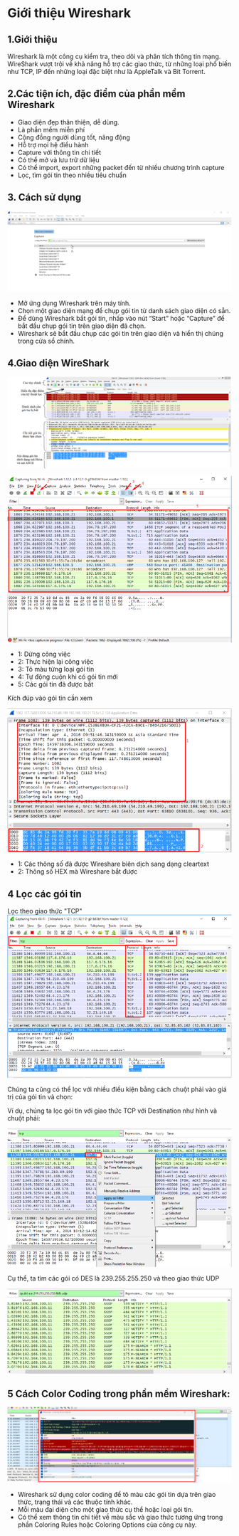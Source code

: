 # Giới thiệu Wireshark


## 1.Giới thiệu

Wireshark là một công cụ kiểm tra, theo dõi và phân tích thông tin mạng. WireShark vượt trội về khả năng hỗ trợ các giao thức, từ những loại phổ biến như TCP, IP đến những loại đặc biệt như là AppleTalk và Bit Torrent.

## 2.Các tiện ích, đặc điểm của phần mềm Wireshark

- Giao diện đẹp thân thiện, dễ dùng.
- Là phần mềm miễn phí
- Cộng đồng người dùng tốt, năng động
- Hỗ trợ mọi hệ điều hành
- Capture với thông tin chi tiết
- Có thể mở và lưu trữ dữ liệu
- Có thể import, export những packet đến từ nhiều chương trình capture
- Lọc, tìm gói tin theo nhiều tiêu chuẩn
## 3. Cách sử dụng 

![alt text](<../images/WireShark 2.png>)
- Mở ứng dụng Wireshark trên máy tính.
- Chọn một giao diện mạng để chụp gói tin từ danh sách giao diện có sẵn.
- Để dùng Wireshark bắt gói tin, nhấp vào nút “Start” hoặc “Capture” để bắt đầu chụp gói tin trên giao diện đã chọn.
- Wireshark sẽ bắt đầu chụp các gói tin trên giao diện và hiển thị chúng trong cửa sổ chính.
## 4.Giao diện WireShark
![alt text](<../images/WireShark 1.png>)

![alt text](<../images/WireShark 3.png>)
- 1: Dừng công việc
- 2: Thực hiện lại công việc
- 3: Tô màu từng loại gói tin
- 4: Tự động cuộn khi có gói tin mới
- 5: Các gói tin đã được bắt


Kích đúp vào gói tin cần xem

![alt text](<../images/WireShark 4.png>)

- 1: Các thông số đã được Wireshare biên dịch sang dạng cleartext
- 2: Thông số HEX mà Wireshare bắt được

## 4 Lọc các gói tin
Lọc theo giao thức "TCP"
![alt text](<../images/WireShark 5.png>)

Chúng ta cũng có thể lọc với nhiều điều kiện bằng cách chuột phải vào giá trị của gói tin và chọn:

Ví dụ, chúng ta lọc gói tin với giao thức TCP với Destination như hình và chuột phải:

![alt text](<../images/WireShark 6.png>)

Cụ thể, ta tìm các gói có DES là 239.255.255.250 và theo giao thức UDP

![alt text](<../images/WireShark 7.png>)
## 5 Cách Color Coding trong phần mềm Wireshark:
![alt text](<../images/WireShark 8.png>)

- Wireshark sử dụng color coding để tô màu các gói tin dựa trên giao thức, trạng thái và các thuộc tính khác.
- Mỗi màu đại diện cho một giao thức cụ thể hoặc loại gói tin.
- Có thể xem thông tin chi tiết về màu sắc và giao thức tương ứng trong phần Coloring Rules hoặc Coloring Options của công cụ này.